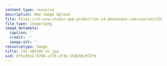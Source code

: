```yaml
---
content_type: resource
description: New image Upload
file: https://ol-ocw-studio-app-production.s3.amazonaws.com/courses/21h-101-american-history-to-1865-fall-2010/8f5c85e29798c3782f3b15db38c972fd_21h-101f05-th.jpg
file_type: image/jpeg
image_metadata:
  caption: ''
  credit: ''
  image-alt: ''
resourcetype: Image
title: 21h-101f05-th.jpg
uid: 8f5c85e2-9798-c378-2f3b-15db38c972fd
---
```

